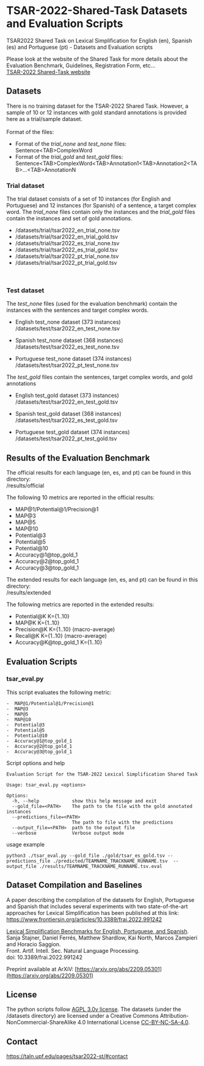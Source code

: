 # TSAR-2022-Shared-Task Datasets and Evaluation Scripts
TSAR2022 Shared Task on Lexical Simplification for English (en), Spanish (es) and Portuguese (pt) - Datasets and Evaluation scripts

Please look at the website of the Shared Task for more details about the Evaluation Benchmark, Guidelines, Registration Form, etc...
<br/>[TSAR-2022 Shared-Task website](https://taln.upf.edu/pages/tsar2022-st/)

## Datasets

There is no training dataset for the TSAR-2022 Shared Task. 
However, a sample of 10 or 12 instances with gold standard annotations is provided here as a trial/sample dataset.
<br/> 
<br/> 
Format of the files:
- Format of the *trial_none* and *test_none* files: <span style="font-weight:normal">Sentence&lt;TAB&gt;ComplexWord</span>
- Format of the *trial_gold* and *test_gold* files: <span style="font-weight:normal">Sentence&lt;TAB&gt;ComplexWord&lt;TAB&gt;Annotation1&lt;TAB&gt;Annotation2&lt;TAB&gt;...&lt;TAB&gt;AnnotationN</span>


### Trial dataset
The trial dataset consists of a set of 10 instances (for English and Portuguese) and 12 instances (for Spanish) of a sentence, a target complex word.
The *trial_none* files contain only the instances and the *trial_gold* files contain the instances and set of gold annotations.

- /datasets/trial/tsar2022_en_trial_none.tsv
- /datasets/trial/tsar2022_en_trial_gold.tsv
- /datasets/trial/tsar2022_es_trial_none.tsv
- /datasets/trial/tsar2022_es_trial_gold.tsv
- /datasets/trial/tsar2022_pt_trial_none.tsv
- /datasets/trial/tsar2022_pt_trial_gold.tsv

<br/>



### Test dataset 

The *test_none* files (used for the evaluation benchmark) contain the instances with the sentences and target complex words.

- English test_none dataset (373 instances)<br/> 
/datasets/test/tsar2022_en_test_none.tsv  

- Spanish test_none dataset (368 instances)<br/> 
/datasets/test/tsar2022_es_test_none.tsv  

- Portuguese test_none dataset (374 instances)<br/> 
/datasets/test/tsar2022_pt_test_none.tsv

The *test_gold* files contain the sentences, target complex words, and gold annotations<br/> 

- English test_gold dataset (373 instances)<br/> 
/datasets/test/tsar2022_en_test_gold.tsv  

- Spanish test_gold dataset (368 instances)<br/> 
/datasets/test/tsar2022_es_test_gold.tsv  

- Portuguese test_gold dataset (374 instances)<br/> 
/datasets/test/tsar2022_pt_test_gold.tsv


## Results of the Evaluation Benchmark

The official results for each language (en, es, and pt) can be found in this directory:<br/> 
/results/official

The following 10 metrics are reported in the official results:
-  MAP@1/Potential@1/Precision@1
-  MAP@3
-  MAP@5
-  MAP@10
-  Potential@3
-  Potential@5
-  Potential@10
-  Accuracy@1@top_gold_1
-  Accuracy@2@top_gold_1
-  Accuracy@3@top_gold_1 


The extended results for each language (en, es, and pt) can be found in this directory:<br/> 
/results/extended<br/> 

The following metrics are reported in the extended results:
-  Potential@K  K={1..10} 
-  MAP@K  K={1..10}
-  Precision@K  K={1..10}  (macro-average)
-  Recall@K  K={1..10}     (macro-average)
-  Accuracy@K@top_gold_1   K={1..10} 



## Evaluation Scripts 

### tsar_eval.py

This script evaluates the following metric:

    -  MAP@1/Potential@1/Precision@1
    -  MAP@3
    -  MAP@5
    -  MAP@10
    -  Potential@3
    -  Potential@5
    -  Potential@10
    -  Accuracy@1@top_gold_1
    -  Accuracy@2@top_gold_1
    -  Accuracy@3@top_gold_1  
      
Script options and help

```console
Evaluation Script for the TSAR-2022 Lexical Simplification Shared Task

Usage: tsar_eval.py <options>

Options:
  -h, --help            show this help message and exit
  --gold_file=<PATH>    The path to the file with the gold annotated instances
  --predictions_file=<PATH>
                        The path to file with the predictions
  --output_file=<PATH>  path to the output file
  --verbose             Verbose output mode
```


usage example

```console
python3 ./tsar_eval.py --gold_file ./gold/tsar_es_gold.tsv --predictions_file ./predicted/TEAMNAME_TRACKNAME_RUNNAME.tsv  --output_file ./results/TEAMNAME_TRACKNAME_RUNNAME.tsv.eval
```

## Dataset Compilation and Baselines

A paper describing the compilation of the datasets for English, Portuguese and Spanish that includes several experiments with 
two state-of-the-art approaches for Lexical Simplification has been published at this link:
https://www.frontiersin.org/articles/10.3389/frai.2022.991242

[Lexical Simplification Benchmarks for English, Portuguese, and Spanish](https://www.frontiersin.org/articles/10.3389/frai.2022.991242).<br/>
Sanja Štajner, Daniel Ferrés, Matthew Shardlow, Kai North, Marcos Zampieri and  Horacio Saggion.<br/>
Front. Artif. Intell. Sec. Natural Language Processing. <br/>
doi: 10.3389/frai.2022.991242

Preprint available at ArXiV: [https://arxiv.org/abs/2209.05301](https://arxiv.org/abs/2209.05301)


## License

The python scripts follow [AGPL 3.0v license](LICENSE).
The datasets (under the /datasets directory) are licensed under a Creative Commons Attribution-NonCommercial-ShareAlike 4.0 International License [CC-BY-NC-SA-4.0](CC-BY-NC-SA-4.0).

## Contact
https://taln.upf.edu/pages/tsar2022-st/#contact


